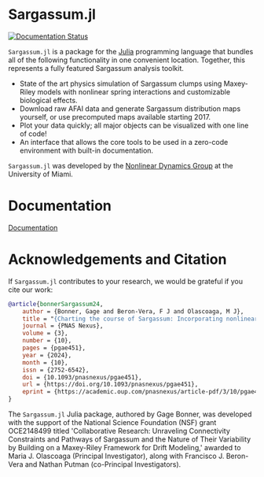 # Sargassum.jl

[![Documentation Status](https://img.shields.io/badge/docs-stable-blue?style=flat-square)](https://70gage70.github.io/Sargassum.jl/dev/)

`Sargassum.jl` is a package for the [Julia](https://julialang.org/) programming language that bundles all of the following functionality in one convenient location. Together, this represents a fully featured Sargassum analysis toolkit.

- State of the art physics simulation of Sargassum clumps using Maxey-Riley models with nonlinear spring interactions and customizable biological effects.
- Download raw AFAI data and generate Sargassum distribution maps yourself, or use precomputed maps available starting 2017.
- Plot your data quickly; all major objects can be visualized with one line of code!
- An interface that allows the core tools to be used in a zero-code environment with built-in documentation.

`Sargassum.jl` was developed by the [Nonlinear Dynamics Group](https://nonlinear.earth.miami.edu/index.html) at the University of Miami.

# Documentation

[Documentation](https://70gage70.github.io/Sargassum.jl/dev/)

# Acknowledgements and Citation

If `Sargassum.jl` contributes to your research, we would be grateful if you cite our work:

```bibtex
@article{bonnerSargassum24,
    author = {Bonner, Gage and Beron-Vera, F J and Olascoaga, M J},
    title = "{Charting the course of Sargassum: Incorporating nonlinear elastic interactions and life cycles in the Maxey-Riley model}",
    journal = {PNAS Nexus},
    volume = {3},
    number = {10},
    pages = {pgae451},
    year = {2024},
    month = {10},
    issn = {2752-6542},
    doi = {10.1093/pnasnexus/pgae451},
    url = {https://doi.org/10.1093/pnasnexus/pgae451},
    eprint = {https://academic.oup.com/pnasnexus/article-pdf/3/10/pgae451/59961289/pgae451.pdf},
}
```

The `Sargassum.jl` Julia package, authored by Gage Bonner, was developed with the support of the National Science Foundation (NSF) grant OCE2148499 titled 'Collaborative Research: Unraveling Connectivity Constraints and Pathways of Sargassum and the Nature of Their Variability by Building on a Maxey-Riley Framework for Drift Modeling,' awarded to Maria J. Olascoaga (Principal Investigator), along with Francisco J. Beron-Vera and Nathan Putman (co-Principal Investigators).